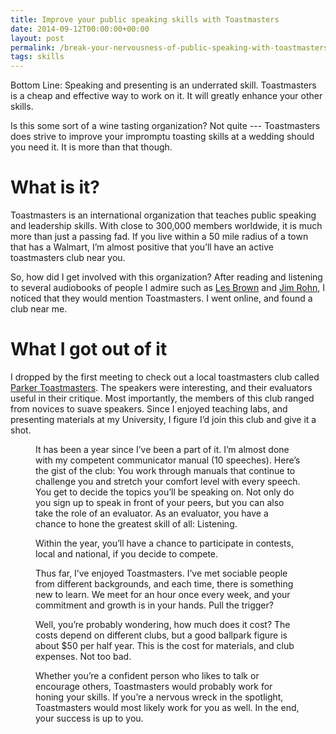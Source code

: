 ```yaml
---
title: Improve your public speaking skills with Toastmasters
date: 2014-09-12T00:00:00+00:00
layout: post
permalink: /break-your-nervousness-of-public-speaking-with-toastmasters/
tags: skills
---
```


Bottom Line: Speaking and presenting is an underrated skill. Toastmasters is a cheap and effective way to work on it. It will greatly enhance your other skills. 

Is this some sort of a wine tasting organization? Not quite --- Toastmasters does strive to improve your impromptu toasting skills at a wedding should you need it. It is more than that though.

# What is it?

Toastmasters is an international organization that teaches public speaking and leadership skills. With close to 300,000 members worldwide, it is much more than just a passing fad. If you live within a 50 mile radius of a town that has a Walmart, I’m almost positive that you’ll have an active toastmasters club near you.

So, how did I get involved with this organization? After reading and listening to several audiobooks of people I admire such as <a href="https://www.youtube.com/watch?v=KlUMrzwmbyo" target="_blank" rel="noopener noreferrer">Les Brown</a> and <a href="https://www.youtube.com/watch?v=2BJkIEKofrc" target="_blank" rel="noopener noreferrer">Jim Rohn</a>, I noticed that they would mention Toastmasters. I went online, and found a club near me.

# What I got out of it

I dropped by the first meeting to check out a local toastmasters club called <a href="http://parkertoastmasters.com/" target="_blank" rel="noopener noreferrer">Parker Toastmasters</a>. The speakers were interesting, and their evaluators useful in their critique. Most importantly, the members of this club ranged from novices to suave speakers. Since I enjoyed teaching labs, and presenting materials at my University, I figure I’d join this club and give it a shot.<figure> 

It has been a year since I’ve been a part of it. I’m almost done with my competent communicator manual (10 speeches). Here’s the gist of the club: You work through manuals that continue to challenge you and stretch your comfort level with every speech. You get to decide the topics you’ll be speaking on. Not only do you sign up to speak in front of your peers, but you can also take the role of an evaluator. As an evaluator, you have a chance to hone the greatest skill of all: Listening.

Within the year, you’ll have a chance to participate in contests, local and national, if you decide to compete.

Thus far, I’ve enjoyed Toastmasters. I’ve met sociable people from different backgrounds, and each time, there is something new to learn. We meet for an hour once every week, and your commitment and growth is in your hands. Pull the trigger?

Well, you’re probably wondering, how much does it cost? The costs depend on different clubs, but a good ballpark figure is about $50 per half year. This is the cost for materials, and club expenses. Not too bad.

Whether you’re a confident person who likes to talk or encourage others, Toastmasters would probably work for honing your skills. If you’re a nervous wreck in the spotlight, Toastmasters would most likely work for you as well. In the end, your success is up to you.